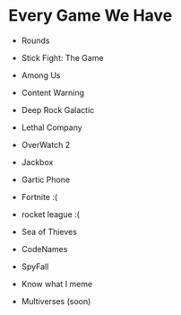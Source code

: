 
# Every Game We Have
- Rounds
- Stick Fight: The Game
- Among Us
- Content Warning
- Deep Rock Galactic
- Lethal Company
- OverWatch 2
- Jackbox
- Gartic Phone
- Fortnite :(
- rocket league :(
- Sea of Thieves

- CodeNames
- SpyFall
- Know what I meme

- Multiverses (soon)

